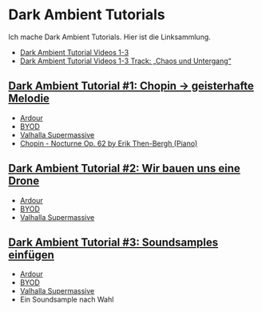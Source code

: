# Dark Ambient Tutorials
Ich mache Dark Ambient Tutorials. Hier ist die Linksammlung.

  - [Dark Ambient Tutorial Videos 1-3](https://vimeo.com/showcase/11693090)
  - [Dark Ambient Tutorial Videos 1-3 Track: „Chaos und Untergang“](https://wolfmond.bandcamp.com/track/chaos-und-untergang)

## [Dark Ambient Tutorial #1: Chopin → geisterhafte Melodie](https://vimeo.com/showcase/11693090?video=1081024517)

  - [Ardour](https://ardour.org)
  - [BYOD](https://chowdsp.com/products.html)
  - [Valhalla Supermassive](valhalladsp.com/shop/reverb/valhalla-supermassive/)
  - [Chopin - Nocturne Op. 62 by Erik Then-Bergh (Piano)](https://archive.org/details/then-bergh-chopin-op.-62-2)

## [Dark Ambient Tutorial #2: Wir bauen uns eine Drone](https://vimeo.com/showcase/11693090?video=1081188700) 

  - [Ardour](https://ardour.org)
  - [BYOD](https://chowdsp.com/products.html)
  - [Valhalla Supermassive](valhalladsp.com/shop/reverb/valhalla-supermassive/)

## [Dark Ambient Tutorial #3: Soundsamples einfügen](https://vimeo.com/showcase/11693090?video=1081190133)

  - [Ardour](https://ardour.org)
  - [BYOD](https://chowdsp.com/products.html)
  - [Valhalla Supermassive](valhalladsp.com/shop/reverb/valhalla-supermassive/)
  - Ein Soundsample nach Wahl
